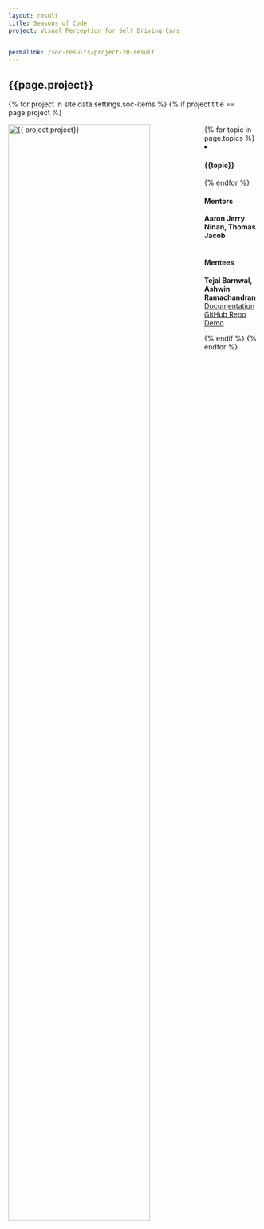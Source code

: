 ```yaml
---
layout: result
title: Seasons of Code
project: Visual Perception for Self Driving Cars

    
permalink: /soc-results/project-20-result
---
```


<h2 class="display1 m-3 p-3 text-center customcol">{{page.project}}</h2>
{% for project in site.data.settings.soc-items %}
{% if project.title == page.project %}

<div>
    <img src="{{ site.baseurl }}/{{ project.image }}"  width = "75%" height="auto"  alt="{{ project.project}}" class="border rounded" style = "float: left; margin-top: 3%; margin-right: 3%">
</div>


<div class="mentor-mentee-section">
    <br>
        {% for topic in page.topics %}
        <li><h4 class="text-primary text-center">{{topic}}</h4></li>
        {% endfor %}
    <br>
    <h4 class="mentor-title" style="display: block; fontWeight: 800">Mentors</h4>   
    <h4 class="mentors" style="display: inline;">Aaron Jerry Ninan, Thomas Jacob </h4>    
    <br>  <br>
    <h4 class="mentor-title" style="display: block;">Mentees</h4> 
    <h4 class="mentors" style="display: inline;">Tejal Barnwal, Ashwin Ramachandran</h4>
    </div>

<div class = "button-holder">
    <div class="button-res"><a href="https://docs.google.com/document/d/1LwQMIm3brmxW9Ahbpu1njgioHkbI4OHsUQAoKjtaEB4/edit?usp=sharing" role="button">Documentation</a></div>
    <div class="button-res"><a href="https://github.com/AshwinRamachandran2002/Visual-Perception-for-Self-Driving-Cars" role="button">GitHub Repo</a></div>
    <div class="button-res"><a href="https://drive.google.com/file/d/1hltvF8U1nfJbfbXN1LiFWsnVdFcc5Dln/view?usp=sharing" role="button">Demo</a></div>
</div>

{% endif %}
{% endfor %}
